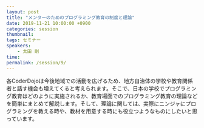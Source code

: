 ```yaml
---
layout: post
title: "メンターのためのプログラミング教育の制度と理論"
date: 2019-11-21 10:00:00 +0900
categories: session
thumbnail:
tags: セミナー
speakers:
    - 太田 剛
time:
permalink: /session/9/
---
```


各CoderDojoは今後地域での活動を広げるため、地方自治体の学校や教育関係者と話す機会も増えてくると考えられます。そこで、日本の学校でプログラミング教育はどのように実施されるか、教育場面でのプログラミング教育の理論などを簡単にまとめて解説します。そして、理論に関しては、実際にニンジャにプログラミングを教える時や、教材を用意する時にも役立つようなものにしたいと思っています。
